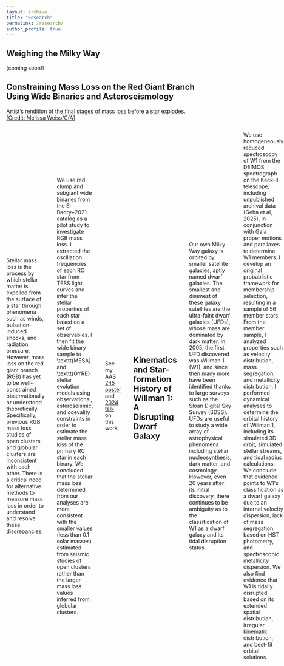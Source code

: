 ```yaml
---
layout: archive
title: "Research"
permalink: /research/
author_profile: true
---
```


## Weighing the Milky Way

[coming soon!]

## Constraining Mass Loss on the Red Giant Branch Using Wide Binaries and Asteroseismology

[Artist’s rendition of the final stages of mass loss before a star explodes. [Credit: Melissa Weiss/CfA]](/images/massloss.png)
<div style="display: flex; align-items: center; gap: 2rem;">

Stellar mass loss is the process by which stellar matter is expelled from the surface of a star through phenomena such as winds, pulsation-induced shocks, and radiation pressure. However, mass loss on the red giant branch (RGB) has yet to be well-constrained observationally or understood theoretically. Specifically, previous RGB mass loss studies of open clusters and globular clusters are inconsistent with each other. There is a critical need for alternative methods to measure mass loss in order to understand and resolve these discrepancies. 

We use red clump and subgiant wide binaries from the El-Badry+2021 catalog as a pilot study to investigate RGB mass loss. I extracted the oscillation frequencies of each RC star from TESS light curves and infer the stellar properties of each star based on a set of observables. I then fit the wide binary sample to \texttt{MESA} and \texttt{GYRE} stellar evolution models using observational, asteroseismic, and coevality constraints in order to estimate the stellar mass loss of the primary RC star in each binary. We concluded that the stellar mass loss determined from our analyses are more consistent with the smaller values (less than 0.1 solar masses) estimated from seismic studies of open clusters rather than the larger mass loss values inferred from globular clusters.

See my [AAS 245 poster](https://aas245-aas.ipostersessions.com/?s=BF-45-85-3B-F3-EE-26-C4-30-A2-05-27-44-26-92-6A) and [2024 talk](https://www.youtube.com/watch?v=regW2ty3vCU&t=1935s) on this work.

## Kinematics and Star-formation History of Willman 1: A Disrupting Dwarf Galaxy

Our own Milky Way galaxy is orbited by smaller satellite galaxies, aptly named dwarf galaxies. The smallest and dimmest of these galaxy satellites are the ultra-faint dwarf galaxies (UFDs), whose mass are dominated by dark matter. In 2005, the first UFD discovered was Willman 1 (W1), and since then many more have been identified thanks to large surveys such as the Sloan Digital Sky Survey (SDSS). UFDs are useful to study a wide array of astrophysical phenomena including stellar nucleosynthesis, dark matter, and cosmology. However, even 20 years after its initial discovery, there continues to be ambiguity as to the classification of W1 as a dwarf galaxy and its tidal disruption status.

We use homogeneously reduced spectroscopy of W1 from the DEIMOS spectrograph on the Keck-II telescope, including unpublished archival data (Geha et al, 2025), in conjunction with Gaia proper motions and parallaxes to determine W1 members. I develop an original probablistic framework for membership selection, resulting in a sample of 56 member stars. From the member sample, I analyzed properties such as velocity distribution, mass segregation, and metallicity distribution. I performed dynamical analyses to determine the orbital history of Willman 1, including its simulated 3D orbit, simulated stellar streams, and tidal radius calculations. We conclude that evidence points to W1's classification as a dwarf galaxy due to an internal velocity dispersion, lack of mass segregation based on HST photometry, and spectroscopic metallicity dispersion. We also find evidence that W1 is tidally disrupted based on its extended spatial distribution, irregular kinematic distribution, and best-fit orbital solutions.

## Testing the Accuracy of the Tangent Point Method for Determining the Milky Way’s Inner Rotation Curve

Since as early as 1954, the Tangent Point Method (TPM) has been used to calculate the inner portion of the Milky Way's rotation curve using neutral hydrogen gas 21cm observations. The TPM states that in one line of sight, the observed radial velocity will be an extremum at the tangent point because that is where the full velocity vector is observed, as opposed to just a component of it . Thus, finding the extremum radial velocity allows one to calculate both the Galactocentric radius and the circular velocity. This method was used in early estimates of the Milky Way's rotation curve in order to model its mass distribution and kinematics, which provided some of the first pieces of evidence for the existence of dark matter.

I designed and executed analyses testing the accuracy of the TPM by comparing the rotation curve derived from the TPM with that derived from direct measurements of the motions of stars from the Gaia satellite. I found a statistically significant difference, providing evidence that the TPM is inaccurate and implying that the Milky Way’s rotation curve is shallower than previously thought.
